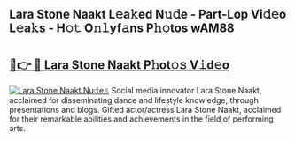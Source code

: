 ## Lara Stone Naakt L𝚎a𝚔ed N𝚞𝚍e - Part-Lop Vi𝚍𝚎o L𝚎a𝚔s - H𝚘𝚝 O𝚗𝚕yf𝚊ns P𝚑𝚘tos wAM88

# <h2><a href="http://kf6v8ii.oniu.top/?m=Lara+Stone+Naakt">🔗👉 🔴 Lara Stone Naakt P𝚑ot𝚘𝚜 V𝚒d𝚎o</a></h2>

[![Lara Stone Naakt Nu𝚍e𝚜](https://i.imgur.com/0qMVB7G.gif)](http://kf6v8ii.oniu.top/?m=Lara+Stone+Naakt)
Social media innovator Lara Stone Naakt, acclaimed for disseminating dance and lifestyle knowledge, through presentations and blogs. Gifted actor/actress Lara Stone Naakt, acclaimed for their remarkable abilities and achievements in the field of performing arts.  
